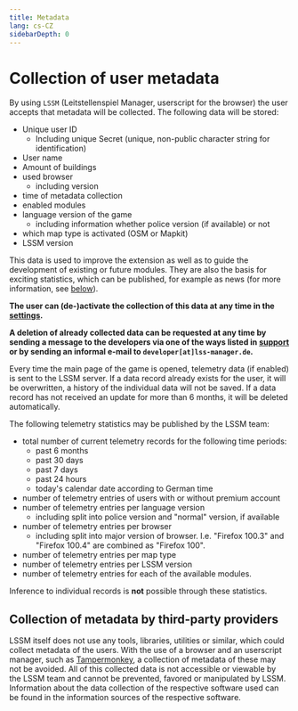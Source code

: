 ```yaml
---
title: Metadata
lang: cs-CZ
sidebarDepth: 0
---
```


# Collection of user metadata

By using `LSSM` (Leitstellenspiel Manager, userscript for the browser) the user accepts that metadata will be collected. The following data will be stored:
* Unique user ID
  * Including unique Secret (unique, non-public character string for identification)
* User name
* Amount of buildings
* used browser
  * including version
* time of metadata collection
* enabled modules
* language version of the game
  * including information whether police version (if available) or not
* which map type is activated (OSM or Mapkit)
* LSSM version

This data is used to improve the extension as well as to guide the development of existing or future modules.
They are also the basis for exciting statistics, which can be published, for example as news (for more information, see [below](#collection-of-metadata-by-third-party-providers)).

**The user can (de-)activate the collection of this data at any time in the [settings](settings.md).**

**A deletion of already collected data can be requested at any time by sending a message to the developers via one of the ways listed in [support](support.md) or by sending an informal e-mail to `developer[at]lss-manager.de`.**

Every time the main page of the game is opened, telemetry data (if enabled) is sent to the LSSM server.
If a data record already exists for the user, it will be overwritten, a history of the individual data will not be saved.
If a data record has not received an update for more than 6 months, it will be deleted automatically.

The following telemetry statistics may be published by the LSSM team:
* total number of current telemetry records for the following time periods:
  * past 6 months
  * past 30 days
  * past 7 days
  * past 24 hours
  * today's calendar date according to German time
* number of telemetry entries of users with or without premium account
* number of telemetry entries per language version
  * including split into police version and "normal" version, if available
* number of telemetry entries per browser
  * including split into major version of browser. I.e. "Firefox 100.3" and "Firefox 100.4" are combined as "Firefox 100".
* number of telemetry entries per map type
* number of telemetry entries per LSSM version
* number of telemetry entries for each of the available modules.

Inference to individual records is **not** possible through these statistics.

## Collection of metadata by third-party providers

LSSM itself does not use any tools, libraries, utilities or similar, which could collect metadata of the users.
With the use of a browser and an userscript manager, such as [Tampermonkey](https://tampermonkey.net), a collection of metadata of these may not be avoided.
All of this collected data is not accessible or viewable by the LSSM team and cannot be prevented, favored or manipulated by LSSM.
Information about the data collection of the respective software used can be found in the information sources of the respective software.
